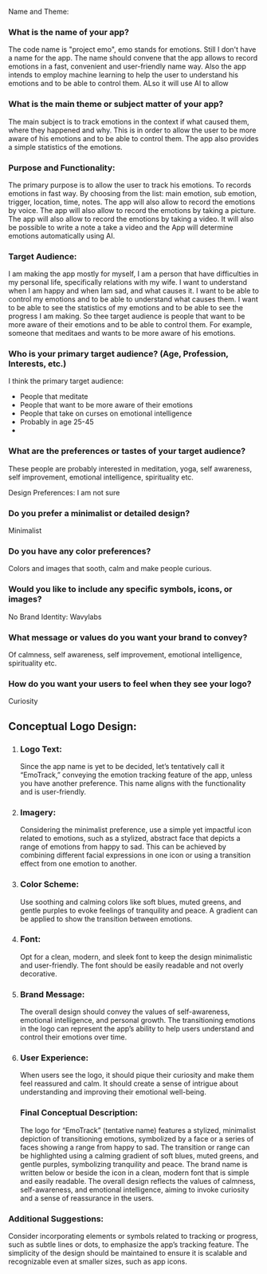 Name and Theme:

### What is the name of your app? 
The code name is "project emo", emo stands for emotions. Still I don't have a name for the app. The name should convene that the app allows to record emotions in a fast, convenient and user-friendly name way. Also the app intends to employ machine learning to help the user to understand his emotions and to be able to control them. ALso it will use AI to allow
### What is the main theme or subject matter of your app?
The main subject is to track emotions in the context if what caused them, where they happened and why. This is in order to allow the user to be more aware of his emotions and to be able to control them. The app also provides a simple statistics of the emotions. 

### Purpose and Functionality:
The primary purpose is to allow the user to track his emotions. To records emotions in fast way. By choosing from the list: main emotion, sub emotion, trigger, location, time, notes. The app will also allow to record the emotions by voice. The app will also allow to record the emotions by taking a picture. The app will also allow to record the emotions by taking a video. It will also be possible to write a note a take a video and the App will determine emotions automatically using AI.

### Target Audience:
I am making the app mostly for myself, I am a person that have difficulties in my personal life, specifically relations with my wife. I want to understand when I am happy and when Iam sad, and what causes it. I want to be able to control my emotions and to be able to understand what causes them. I want to be able to see the statistics of my emotions and to be able to see the progress I am making. So thee target audience is people that want to be more aware of their emotions and to be able to control them. For example, someone that meditaes and wants to be more aware of his emotions.

### Who is your primary target audience? (Age, Profession, Interests, etc.)
I think the primary target audience:
- People that meditate
- People that want to be more aware of their emotions
- People that take on curses on emotional intelligence
- Probably in age 25-45
- 
### What are the preferences or tastes of your target audience?
These people are probably interested in meditation, yoga, self awareness, self improvement, emotional intelligence, spirituality etc.

Design Preferences:
I am not sure

### Do you prefer a minimalist or detailed design?
Minimalist
### Do you have any color preferences?
Colors and images that sooth, calm and make people curious.

### Would you like to include any specific symbols, icons, or images?
No
Brand Identity:
Wavylabs

### What message or values do you want your brand to convey?
Of calmness, self awareness, self improvement, emotional intelligence, spirituality etc.

### How do you want your users to feel when they see your logo?
Curiosity



## Conceptual Logo Design:
1. ### Logo Text:
   Since the app name is yet to be decided, let’s tentatively call it “EmoTrack,” conveying the emotion tracking feature of the app, unless you have another preference. This name aligns with the functionality and is user-friendly.
2. ### Imagery:
   Considering the minimalist preference, use a simple yet impactful icon related to emotions, such as a stylized, abstract face that depicts a range of emotions from happy to sad. This can be achieved by combining different facial expressions in one icon or using a transition effect from one emotion to another.
3. ### Color Scheme:
   Use soothing and calming colors like soft blues, muted greens, and gentle purples to evoke feelings of tranquility and peace. A gradient can be applied to show the transition between emotions.
4. ### Font:
   Opt for a clean, modern, and sleek font to keep the design minimalistic and user-friendly. The font should be easily readable and not overly decorative.
5. ### Brand Message:
   The overall design should convey the values of self-awareness, emotional intelligence, and personal growth. The transitioning emotions in the logo can represent the app’s ability to help users understand and control their emotions over time.
6. ### User Experience:
   When users see the logo, it should pique their curiosity and make them feel reassured and calm. It should create a sense of intrigue about understanding and improving their emotional well-being.
   ### Final Conceptual Description:
   The logo for “EmoTrack” (tentative name) features a stylized, minimalist depiction of transitioning emotions, symbolized by a face or a series of faces showing a range from happy to sad. The transition or range can be highlighted using a calming gradient of soft blues, muted greens, and gentle purples, symbolizing tranquility and peace. The brand name is written below or beside the icon in a clean, modern font that is simple and easily readable. The overall design reflects the values of calmness, self-awareness, and emotional intelligence, aiming to invoke curiosity and a sense of reassurance in the users.

### Additional Suggestions:
Consider incorporating elements or symbols related to tracking or progress, such as subtle lines or dots, to emphasize the app’s tracking feature.
The simplicity of the design should be maintained to ensure it is scalable and recognizable even at smaller sizes, such as app icons.